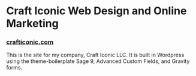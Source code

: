 # Craft Iconic Web Design and Online Marketing

### [crafticonic.com](https://crafticonic.com/)

This is the site for my company, Craft Iconic LLC. It is built in Wordpress using the theme-boilerplate Sage 9, Advanced Custom Fields, and Gravity forms.
